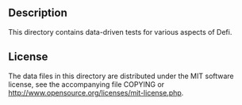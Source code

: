 Description
------------

This directory contains data-driven tests for various aspects of Defi.

License
--------

The data files in this directory are distributed under the MIT software
license, see the accompanying file COPYING or
http://www.opensource.org/licenses/mit-license.php.


